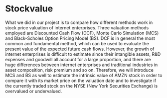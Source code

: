 # Stockvalue
What we did in our project is to compare how different methods work in stock price valuation of internet enterprises. Three valuation methods employed are Discounted Cash Flow (DCF), Monte Carlo Simulation (MCS) and Black-Scholes Option Pricing Model (BS).
DCF is in general the most common and fundamental method, which can be used to evaluate the present value of the expected future cash flows. However, the growth of internet enterprises is difficult to estimate since their intangible assets, R&D expenses and goodwill all account for a large proportion, and there are huge differences between internet enterprises and traditional industries in asset composition, risk premium and so on. Therefore, we will introduce MCS and BS as well to estimate the intrinsic value of AMZN stock in order to compare it with its market price on the valuation date and to investigate if the currently traded stock on the NYSE (New York Securities Exchange) is overvalued or undervalued. 
